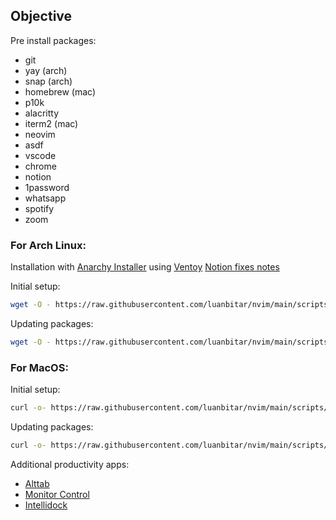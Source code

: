 ## Objective

Pre install packages:

- git
- yay (arch)
- snap (arch)
- homebrew (mac)
- p10k
- alacritty
- iterm2 (mac)
- neovim
- asdf
- vscode
- chrome
- notion
- 1password
- whatsapp
- spotify
- zoom

### For Arch Linux:

Installation with [Anarchy Installer](https://anarchyinstaller.gitlab.io/) using [Ventoy](https://www.ventoy.net/en/download.html)
[Notion fixes notes](https://lbitar.notion.site/Arch-4950578f5e2841d092e7728c7c766823)

Initial setup:

```bash
wget -O - https://raw.githubusercontent.com/luanbitar/nvim/main/scripts/arch-setup.sh | bash
```

Updating packages:

```bash
wget -O - https://raw.githubusercontent.com/luanbitar/nvim/main/scripts/arch-update.sh | bash
```

### For MacOS:

Initial setup:

```bash
curl -o- https://raw.githubusercontent.com/luanbitar/nvim/main/scripts/mac-setup.sh | bash
```

Updating packages:

```bash
curl -o- https://raw.githubusercontent.com/luanbitar/nvim/main/scripts/mac-update.sh | bash
```

Additional productivity apps:

- [Alttab](https://alt-tab-macos.netlify.app/)
- [Monitor Control](https://github.com/MonitorControl/MonitorControl)
- [Intellidock](https://mightymac.app/intellidock/)
